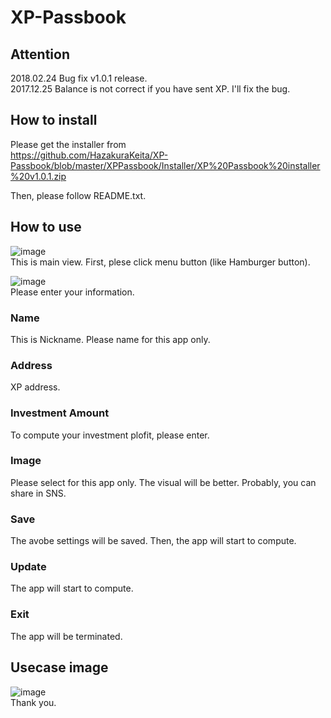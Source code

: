 # XP-Passbook  
## Attention  
2018.02.24 Bug fix v1.0.1 release.  
2017.12.25 Balance is not correct if you have sent XP. I'll fix the bug.  
## How to install
Please get the installer from  
https://github.com/HazakuraKeita/XP-Passbook/blob/master/XPPassbook/Installer/XP%20Passbook%20installer%20v1.0.1.zip

Then, please follow README.txt.  

## How to use  
![image](https://user-images.githubusercontent.com/8750367/34071209-1ab0e61c-e2b6-11e7-8aa2-6babeb177f15.png)  
This is main view. First, plese click menu button (like Hamburger button).  

![image](https://user-images.githubusercontent.com/8750367/34071223-52687b4c-e2b6-11e7-8c33-a8bd0e437125.png)  
Please enter your information.  
### Name  
This is Nickname. Please name for this app only.  
### Address  
XP address.  
### Investment Amount  
To compute your investment plofit, please enter.  
### Image  
Please select for this app only. The visual will be better. Probably, you can share in SNS.  
### Save  
The avobe settings will be saved. Then, the app will start to compute.  
### Update    
The app will start to compute.  
### Exit  
The app will be terminated.  

## Usecase image  
![image](https://user-images.githubusercontent.com/8750367/34071277-417a1d30-e2b7-11e7-95fe-eb9f23b8feb2.png)  
Thank you.
